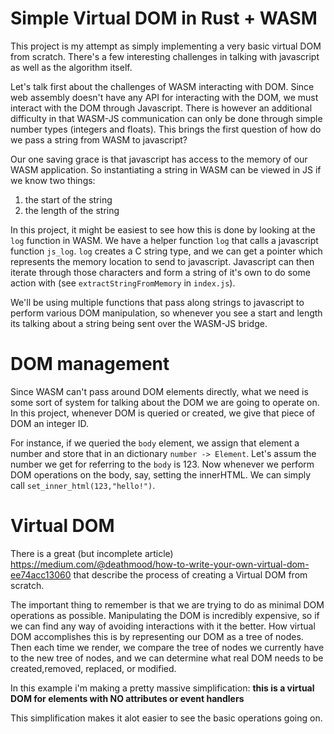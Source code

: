 # Simple Virtual DOM in Rust + WASM

This project is my attempt as simply implementing a very basic virtual DOM from scratch. There's a few interesting challenges in talking with javascript as well as the algorithm itself.

Let's talk first about the challenges of WASM interacting with DOM. Since web assembly doesn't have any API for interacting with the DOM, we must interact with the DOM through Javascript. There is however an additional difficulty in that WASM-JS communication can only be done through simple number types (integers and floats). This brings the first question of how do we pass a string from WASM to javascript?

Our one saving grace is that javascript has access to the memory of our WASM application. So instantiating a string in WASM can be viewed in JS if we know two things:

1) the start of the string
2) the length of the string

In this project, it might be easiest to see how this is done by looking at the `log` function in WASM. We have a helper function `log` that calls a javascript function `js_log`. `log` creates a C string type, and we can get a pointer which represents the memory location to send to javascript. Javascript can then iterate through those characters and form a string of it's own to do some action with (see `extractStringFromMemory` in `index.js`).

We'll be using multiple functions that pass along strings to javascript to perform various DOM manipulation, so whenever you see a start and length its talking about a string being sent over the WASM-JS bridge.

# DOM management

Since WASM can't pass around DOM elements directly, what we need is some sort of system for talking about the DOM we are going to operate on. In this project, whenever DOM is queried or created, we give that piece of DOM an integer ID.

For instance, if we queried the `body` element, we assign that element a number and store that in an dictionary `number -> Element`. Let's assum the number we get for referring to the `body` is 123.  Now whenever we perform DOM operations on the body, say, setting the innerHTML. We can simply call `set_inner_html(123,"hello!")`.

# Virtual DOM

There is a great (but incomplete article) https://medium.com/@deathmood/how-to-write-your-own-virtual-dom-ee74acc13060 that describe the process of creating a Virtual DOM from scratch.

The important thing to remember is that we are trying to do as minimal DOM operations as possible. Manipulating the DOM is incredibly expensive, so if we can find any way of avoiding interactions with it the better.  How virtual DOM accomplishes this is by representing our DOM as a tree of nodes. Then each time we render, we compare the tree of nodes we currently have to the new tree of nodes, and we can determine what real DOM needs to be created,removed, replaced, or modified.

In this example i'm making a pretty massive simplification: **this is a virtual DOM for elements with NO attributes or event handlers**

This simplification makes it alot easier to see the basic operations going on.
